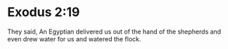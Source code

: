# Exodus 2:19

They said, An Egyptian delivered us out of the hand of the shepherds and even drew water for us and watered the flock.

